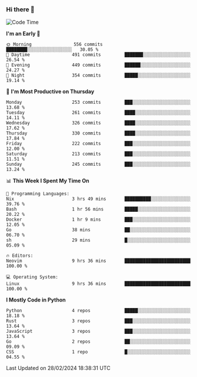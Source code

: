 ### Hi there 👋
<!--START_SECTION:waka-->
![Code Time](http://img.shields.io/badge/Code%20Time-269%20hrs%2059%20mins-blue)

**I'm an Early 🐤** 

```text
🌞 Morning                556 commits         ████████░░░░░░░░░░░░░░░░░   30.05 % 
🌆 Daytime                491 commits         ███████░░░░░░░░░░░░░░░░░░   26.54 % 
🌃 Evening                449 commits         ██████░░░░░░░░░░░░░░░░░░░   24.27 % 
🌙 Night                  354 commits         █████░░░░░░░░░░░░░░░░░░░░   19.14 % 
```
📅 **I'm Most Productive on Thursday** 

```text
Monday                   253 commits         ███░░░░░░░░░░░░░░░░░░░░░░   13.68 % 
Tuesday                  261 commits         ████░░░░░░░░░░░░░░░░░░░░░   14.11 % 
Wednesday                326 commits         ████░░░░░░░░░░░░░░░░░░░░░   17.62 % 
Thursday                 330 commits         ████░░░░░░░░░░░░░░░░░░░░░   17.84 % 
Friday                   222 commits         ███░░░░░░░░░░░░░░░░░░░░░░   12.00 % 
Saturday                 213 commits         ███░░░░░░░░░░░░░░░░░░░░░░   11.51 % 
Sunday                   245 commits         ███░░░░░░░░░░░░░░░░░░░░░░   13.24 % 
```


📊 **This Week I Spent My Time On** 

```text
💬 Programming Languages: 
Nix                      3 hrs 49 mins       ██████████░░░░░░░░░░░░░░░   39.76 % 
Bash                     1 hr 56 mins        █████░░░░░░░░░░░░░░░░░░░░   20.22 % 
Docker                   1 hr 9 mins         ███░░░░░░░░░░░░░░░░░░░░░░   12.05 % 
Go                       38 mins             ██░░░░░░░░░░░░░░░░░░░░░░░   06.70 % 
sh                       29 mins             █░░░░░░░░░░░░░░░░░░░░░░░░   05.09 % 

🔥 Editors: 
Neovim                   9 hrs 36 mins       █████████████████████████   100.00 % 

💻 Operating System: 
Linux                    9 hrs 36 mins       █████████████████████████   100.00 % 
```

**I Mostly Code in Python** 

```text
Python                   4 repos             █████░░░░░░░░░░░░░░░░░░░░   18.18 % 
Rust                     3 repos             ███░░░░░░░░░░░░░░░░░░░░░░   13.64 % 
JavaScript               3 repos             ███░░░░░░░░░░░░░░░░░░░░░░   13.64 % 
Go                       2 repos             ██░░░░░░░░░░░░░░░░░░░░░░░   09.09 % 
CSS                      1 repo              █░░░░░░░░░░░░░░░░░░░░░░░░   04.55 % 
```




 Last Updated on 28/02/2024 18:38:31 UTC
<!--END_SECTION:waka-->

<!--
**YoganshSharma/YoganshSharma** is a ✨ _special_ ✨ repository because its `README.md` (this file) appears on your GitHub profile.

Here are some ideas to get you started:

- 🔭 I’m currently working on ...
- 🌱 I’m currently learning ...
- 👯 I’m looking to collaborate on ...
- 🤔 I’m looking for help with ...
- 💬 Ask me about ...
- 📫 How to reach me: ...
- 😄 Pronouns: ...
- ⚡ Fun fact: ...
-->
